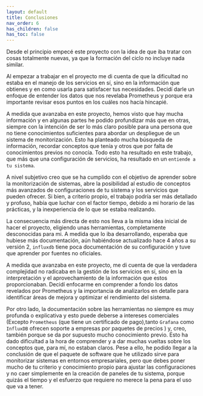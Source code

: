 ```yaml
---
layout: default
title: Conclusiones
nav_order: 6
has_children: false
has_toc: false
---
```


Desde el principio empecé este proyecto con la idea de que iba tratar con cosas totalmente nuevas, ya que la formación del ciclo no incluye nada similar.

Al empezar a trabajar en el proyecto me di cuenta de que la dificultad no estaba en el manejo de los servicios en sí, sino en la información que obtienes y en como usarla para  satisfacer tus necesidades. Decidí darle un enfoque de entender los datos que nos revelaba Prometheus y porque era importante revisar esos puntos en los cuáles nos hacía hincapié.

A medida que avanzaba en este proyecto, hemos visto que hay mucha información y en algunas partes he podido profundizar más que en otras, siempre con la intención de ser lo más claro posible para una persona que no tiene conocimientos suficientes para abordar un despliegue de un sistema de monitorización. Esto ha planteado mucha búsqueda de información, recordar conceptos que tenía y otros que por falta de conocimientos previos no conocía. Todo esto ha resultado en este trabajo, que más que una configuración de servicios, ha resultado en un `entiende a tu sistema`.

A nivel subjetivo creo que se ha cumplido con el objetivo de aprender sobre la monitorización de sistemas, abre la posibilidad al estudio de conceptos más avanzados de configuraciones de tu sistema y los servicios que pueden ofrecer. Si bien, a criterio propio, el trabajo podría ser más detallado y profuso, había que luchar con el factor tiempo, debido a mi horario de las prácticas, y la inexperiencia de lo que se estaba realizando.

La consecuencia más directa de esto nos lleva a la misma idea inicial de hacer el proyecto, eligiendo unas herramientas, completamente desconocidas para mi. A medida que lo iba desarrollando, esperaba que hubiese más documentación, aún habiéndose actualizado hace 4 años a su versión 2, `influxdb` tiene poca documentación de su configuración y tuve que aprender por fuentes no oficiales.

A medida que avanzaba en este proyecto, me di cuenta de que la verdadera complejidad no radicaba en la gestión de los servicios en sí, sino en la interpretación y el aprovechamiento de la información que estos proporcionaban. Decidí enfocarme en comprender a fondo los datos revelados por Prometheus y la importancia de analizarlos en detalle para identificar áreas de mejora y optimizar el rendimiento del sistema.

Por otro lado, la documentación sobre las herramientas no siempre es muy profunda o explicativa y esto puede deberse a intereses comerciales (Excepto `Prometheus` (que tiene un certificado de pago),tanto `Grafana` como `InfluxDB` ofrecen soporte a empresas por paquetes de precios ) y, creo, también porque se da por supuesto mucho conocimiento previo. Esto ha dado dificultad a la hora de comprender y a dar muchas vueltas sobre los conceptos que, para mí, no estaban claros. Pese a ello, he podido llegar a la conclusión de que el paquete de software que he utilizado sirve para monitorizar sistemas en entornos empresariales, pero que debes poner mucho de tu criterio y conocimiento propio para ajustar las configuraciones y no caer simplemente en la creación de paneles de tu sistema, porque quizás el tiempo y el esfuerzo que requiere no merece la pena para el uso que va a tener.